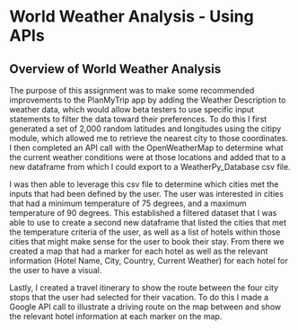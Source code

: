 # World Weather Analysis - Using APIs

## Overview of World Weather Analysis

The purpose of this assignment was to make some recommended improvements to the PlanMyTrip app by adding the Weather Description to weather data, which would allow beta testers to use specific input statements to filter the data toward their preferences.  To do this I first generated a set of 2,000 random latitudes and longitudes using the citipy module, which allowed me to retrieve the nearest city to those coordinates.  I then completed an API call with the OpenWeatherMap to determine what the current weather conditions were at those locations and added that to a new dataframe from which I could export to a WeatherPy_Database csv file. 

I was then able to leverage this csv file to determine which cities met the inputs that had been defined by the user.  The user was interested in cities that had a minimum temperature of 75 degrees, and a maximum temperature of 90 degrees.  This established a filtered dataset that I was able to use to create a second new dataframe that listed the cities that met the temperature criteria of the user, as well as a list of hotels within those cities that might make sense for the user to book their stay.  From there we created a map that had a marker for each hotel as well as the relevant information (Hotel Name, City, Country, Current Weather) for each hotel for the user to have a visual.  

Lastly, I created a travel itinerary to show the route between the four city stops that the user had selected for their vacation.  To do this I made a Google API call to illustrate a driving route on the map between and show the relevant hotel information at each marker on the map.
     

